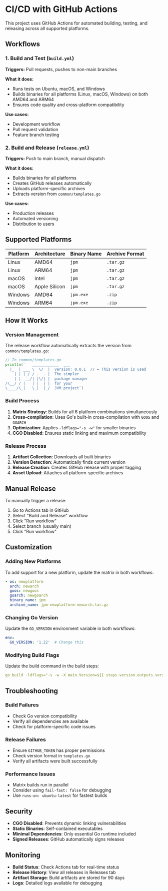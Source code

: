 # CI/CD with GitHub Actions

This project uses GitHub Actions for automated building, testing, and releasing across all supported platforms.

## Workflows

### 1. Build and Test (`build.yml`)
**Triggers:** Pull requests, pushes to non-main branches

**What it does:**
- Runs tests on Ubuntu, macOS, and Windows
- Builds binaries for all platforms (Linux, macOS, Windows) on both AMD64 and ARM64
- Ensures code quality and cross-platform compatibility

**Use cases:**
- Development workflow
- Pull request validation
- Feature branch testing

### 2. Build and Release (`release.yml`)
**Triggers:** Push to main branch, manual dispatch

**What it does:**
- Builds binaries for all platforms
- Creates GitHub releases automatically
- Uploads platform-specific archives
- Extracts version from `common/templates.go`

**Use cases:**
- Production releases
- Automated versioning
- Distribution to users

## Supported Platforms

| Platform | Architecture | Binary Name | Archive Format |
|----------|--------------|-------------|----------------|
| Linux    | AMD64        | `jpm`       | `.tar.gz`      |
| Linux    | ARM64        | `jpm`       | `.tar.gz`      |
| macOS    | Intel        | `jpm`       | `.tar.gz`      |
| macOS    | Apple Silicon| `jpm`       | `.tar.gz`      |
| Windows  | AMD64        | `jpm.exe`   | `.zip`         |
| Windows  | ARM64        | `jpm.exe`   | `.zip`         |

## How It Works

### Version Management
The release workflow automatically extracts the version from `common/templates.go`:
```go
// In common/templates.go
println(`   ____________  ___
  |_  | ___ \  \/  |  version: 0.0.1  // ← This version is used
    | | |_/ / .  . |  The simpler
    | |  __/| |\/| |  package manager
/\__/ / |   | |  | |  for your
\____/\_|   \_|  |_/  JVM project`)
```

### Build Process
1. **Matrix Strategy**: Builds for all 6 platform combinations simultaneously
2. **Cross-compilation**: Uses Go's built-in cross-compilation with `GOOS` and `GOARCH`
3. **Optimization**: Applies `-ldflags="-s -w"` for smaller binaries
4. **CGO Disabled**: Ensures static linking and maximum compatibility

### Release Process
1. **Artifact Collection**: Downloads all built binaries
2. **Version Detection**: Automatically finds current version
3. **Release Creation**: Creates GitHub release with proper tagging
4. **Asset Upload**: Attaches all platform-specific archives

## Manual Release

To manually trigger a release:
1. Go to Actions tab in GitHub
2. Select "Build and Release" workflow
3. Click "Run workflow"
4. Select branch (usually main)
5. Click "Run workflow"

## Customization

### Adding New Platforms
To add support for a new platform, update the matrix in both workflows:

```yaml
- os: newplatform
  arch: newarch
  goos: newgoos
  goarch: newgoarch
  binary_name: jpm
  archive_name: jpm-newplatform-newarch.tar.gz
```

### Changing Go Version
Update the `GO_VERSION` environment variable in both workflows:

```yaml
env:
  GO_VERSION: '1.22'  # Change this
```

### Modifying Build Flags
Update the build command in the build steps:

```yaml
go build -ldflags="-s -w -X main.Version=${{ steps.version.outputs.version }}" -o ${{ matrix.binary_name }} jpm.go
```

## Troubleshooting

### Build Failures
- Check Go version compatibility
- Verify all dependencies are available
- Check for platform-specific code issues

### Release Failures
- Ensure `GITHUB_TOKEN` has proper permissions
- Check version format in `templates.go`
- Verify all artifacts were built successfully

### Performance Issues
- Matrix builds run in parallel
- Consider using `fail-fast: false` for debugging
- Use `runs-on: ubuntu-latest` for fastest builds

## Security

- **CGO Disabled**: Prevents dynamic linking vulnerabilities
- **Static Binaries**: Self-contained executables
- **Minimal Dependencies**: Only essential Go runtime included
- **Signed Releases**: GitHub automatically signs releases

## Monitoring

- **Build Status**: Check Actions tab for real-time status
- **Release History**: View all releases in Releases tab
- **Artifact Storage**: Build artifacts are stored for 90 days
- **Logs**: Detailed logs available for debugging

